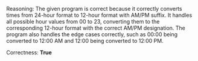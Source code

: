 Reasoning: 
The given program is correct because it correctly converts times from 24-hour format to 12-hour format with AM/PM suffix. It handles all possible hour values from 00 to 23, converting them to the corresponding 12-hour format with the correct AM/PM designation. The program also handles the edge cases correctly, such as 00:00 being converted to 12:00 AM and 12:00 being converted to 12:00 PM.

Correctness: **True**
